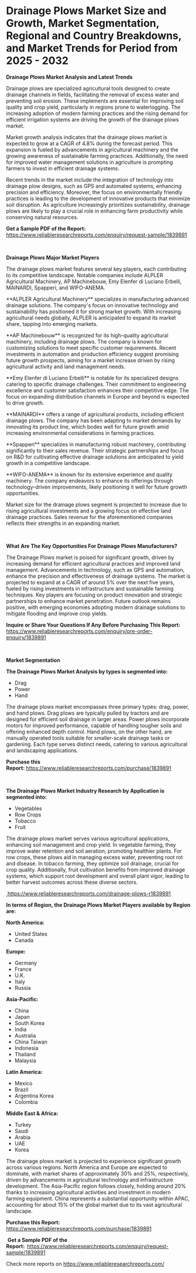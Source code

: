 <p><h1>Drainage Plows Market Size and Growth, Market Segmentation, Regional and Country Breakdowns, and Market Trends for Period from 2025 -  2032</h1></p><p><strong>Drainage Plows Market Analysis and Latest Trends</strong></p>
<p><p>Drainage plows are specialized agricultural tools designed to create drainage channels in fields, facilitating the removal of excess water and preventing soil erosion. These implements are essential for improving soil quality and crop yield, particularly in regions prone to waterlogging. The increasing adoption of modern farming practices and the rising demand for efficient irrigation systems are driving the growth of the drainage plows market.</p><p>Market growth analysis indicates that the drainage plows market is expected to grow at a CAGR of 4.8% during the forecast period. This expansion is fueled by advancements in agricultural machinery and the growing awareness of sustainable farming practices. Additionally, the need for improved water management solutions in agriculture is prompting farmers to invest in efficient drainage systems.</p><p>Recent trends in the market include the integration of technology into drainage plow designs, such as GPS and automated systems, enhancing precision and efficiency. Moreover, the focus on environmentally friendly practices is leading to the development of innovative products that minimize soil disruption. As agriculture increasingly prioritizes sustainability, drainage plows are likely to play a crucial role in enhancing farm productivity while conserving natural resources.</p></p>
<p><strong>Get a Sample PDF of the Report:&nbsp;</strong> <a href="https://www.reliableresearchreports.com/enquiry/request-sample/1839891?utm_campaign=3250&utm_medium=2&utm_source=Github&utm_content=ia&utm_term=30032025&utm_id=drainage-plows">https://www.reliableresearchreports.com/enquiry/request-sample/1839891</a></p>
<p>&nbsp;</p>
<p><strong>Drainage Plows Major Market Players</strong></p>
<p><p>The drainage plows market features several key players, each contributing to its competitive landscape. Notable companies include ALPLER Agricultural Machinery, AP Machinebouw, Emy Elenfer di Luciano Erbelli, MAINARDI, Spapperi, and WIFO-ANEMA.</p><p>**ALPLER Agricultural Machinery** specializes in manufacturing advanced drainage solutions. The company's focus on innovative technology and sustainability has positioned it for strong market growth. With increasing agricultural needs globally, ALPLER is anticipated to expand its market share, tapping into emerging markets.</p><p>**AP Machinebouw** is recognized for its high-quality agricultural machinery, including drainage plows. The company is known for customizing solutions to meet specific customer requirements. Recent investments in automation and production efficiency suggest promising future growth prospects, aiming for a market increase driven by rising agricultural activity and land management needs.</p><p>**Emy Elenfer di Luciano Erbelli** is notable for its specialized designs catering to specific drainage challenges. Their commitment to engineering excellence and customer satisfaction enhances their competitive edge. The focus on expanding distribution channels in Europe and beyond is expected to drive growth.</p><p>**MAINARDI** offers a range of agricultural products, including efficient drainage plows. The company has been adapting to market demands by innovating its product line, which bodes well for future growth amid increasing environmental considerations in farming practices.</p><p>**Spapperi** specializes in manufacturing robust machinery, contributing significantly to their sales revenue. Their strategic partnerships and focus on R&D for cultivating effective drainage solutions are anticipated to yield growth in a competitive landscape.</p><p>**WIFO-ANEMA** is known for its extensive experience and quality machinery. The company endeavors to enhance its offerings through technology-driven improvements, likely positioning it well for future growth opportunities.</p><p>Market size for the drainage plows segment is projected to increase due to rising agricultural investments and a growing focus on effective land drainage practices. Sales revenue for the aforementioned companies reflects their strengths in an expanding market.</p></p>
<p>&nbsp;</p>
<p><strong>What Are The Key Opportunities For Drainage Plows Manufacturers?</strong></p>
<p><p>The Drainage Plows market is poised for significant growth, driven by increasing demand for efficient agricultural practices and improved land management. Advancements in technology, such as GPS and automation, enhance the precision and effectiveness of drainage systems. The market is projected to expand at a CAGR of around 5% over the next five years, fueled by rising investments in infrastructure and sustainable farming techniques. Key players are focusing on product innovation and strategic partnerships to enhance market penetration. Future outlook remains positive, with emerging economies adopting modern drainage solutions to mitigate flooding and improve crop yields.</p></p>
<p><strong>Inquire or Share Your Questions If Any Before Purchasing This Report:</strong> <a href="https://www.reliableresearchreports.com/enquiry/pre-order-enquiry/1839891?utm_campaign=3250&utm_medium=2&utm_source=Github&utm_content=ia&utm_term=30032025&utm_id=drainage-plows">https://www.reliableresearchreports.com/enquiry/pre-order-enquiry/1839891</a></p>
<p>&nbsp;</p>
<p><strong>Market Segmentation</strong></p>
<p><strong>The Drainage Plows Market Analysis by types is segmented into:</strong></p>
<p><ul><li>Drag</li><li>Power</li><li>Hand</li></ul></p>
<p><p>The drainage plows market encompasses three primary types: drag, power, and hand plows. Drag plows are typically pulled by tractors and are designed for efficient soil drainage in larger areas. Power plows incorporate motors for improved performance, capable of handling tougher soils and offering enhanced depth control. Hand plows, on the other hand, are manually operated tools suitable for smaller-scale drainage tasks or gardening. Each type serves distinct needs, catering to various agricultural and landscaping applications.</p></p>
<p><strong>Purchase this Report:&nbsp;</strong><a href="https://www.reliableresearchreports.com/purchase/1839891?utm_campaign=3250&utm_medium=2&utm_source=Github&utm_content=ia&utm_term=30032025&utm_id=drainage-plows">https://www.reliableresearchreports.com/purchase/1839891</a></p>
<p>&nbsp;</p>
<p><strong>The Drainage Plows Market Industry Research by Application is segmented into:</strong></p>
<p><ul><li>Vegetables</li><li>Row Crops</li><li>Tobacco</li><li>Fruit</li></ul></p>
<p><p>The drainage plows market serves various agricultural applications, enhancing soil management and crop yield. In vegetable farming, they improve water retention and soil aeration, promoting healthier plants. For row crops, these plows aid in managing excess water, preventing root rot and disease. In tobacco farming, they optimize soil drainage, crucial for crop quality. Additionally, fruit cultivation benefits from improved drainage systems, which support root development and overall plant vigor, leading to better harvest outcomes across these diverse sectors.</p></p>
<p><a href="https://www.reliableresearchreports.com/drainage-plows-r1839891?utm_campaign=3250&utm_medium=2&utm_source=Github&utm_content=ia&utm_term=30032025&utm_id=drainage-plows">&nbsp;https://www.reliableresearchreports.com/drainage-plows-r1839891</a></p>
<p><strong>In terms of Region, the Drainage Plows Market Players available by Region are:</strong></p>
<p>
    <p> <strong> North America: </strong>
        <ul>
            <li>United States</li>
            <li>Canada</li>
        </ul>
        </p> 
    <p> <strong> Europe: </strong>
        <ul>
            <li>Germany</li>
            <li>France</li>
            <li>U.K.</li>
            <li>Italy</li>
            <li>Russia</li>
        </ul>
        </p> 
    <p> <strong> Asia-Pacific: </strong>
        <ul>
            <li>China</li>
            <li>Japan</li>
            <li>South Korea</li>
            <li>India</li>
            <li>Australia</li>
            <li>China Taiwan</li>
            <li>Indonesia</li>
            <li>Thailand</li>
            <li>Malaysia</li>
        </ul>
        </p> 
    <p> <strong> Latin America: </strong>
        <ul>
            <li>Mexico</li>
            <li>Brazil</li>
            <li>Argentina Korea</li>
            <li>Colombia</li>
        </ul>
        </p> 
    <p> <strong> Middle East & Africa: </strong>
        <ul>
            <li>Turkey</li>
            <li>Saudi</li>
            <li>Arabia</li>
            <li>UAE</li>
            <li>Korea</li>
        </ul>
    </p>
    </p>
<p><p>The drainage plows market is projected to experience significant growth across various regions. North America and Europe are expected to dominate, with market shares of approximately 30% and 25%, respectively, driven by advancements in agricultural technology and infrastructure development. The Asia-Pacific region follows closely, holding around 20% thanks to increasing agricultural activities and investment in modern farming equipment. China represents a substantial opportunity within APAC, accounting for about 15% of the global market due to its vast agricultural landscape.</p></p>
<p><strong>Purchase this Report: </strong><a href="https://www.reliableresearchreports.com/purchase/1839891?utm_campaign=3250&utm_medium=2&utm_source=Github&utm_content=ia&utm_term=30032025&utm_id=drainage-plows">https://www.reliableresearchreports.com/purchase/1839891</a></p>
<p>&nbsp;<strong>Get a Sample PDF of the Report:&nbsp;&nbsp;</strong><a href="https://www.reliableresearchreports.com/enquiry/request-sample/1839891?utm_campaign=3250&utm_medium=2&utm_source=Github&utm_content=ia&utm_term=30032025&utm_id=drainage-plows">https://www.reliableresearchreports.com/enquiry/request-sample/1839891</a></p>
<p><strong></strong></p>
<p>Check more reports on <a href="https://www.reliableresearchreports.com/?utm_campaign=3250&utm_medium=2&utm_source=Github&utm_content=ia&utm_term=30032025&utm_id=drainage-plows">https://www.reliableresearchreports.com/</a></p>